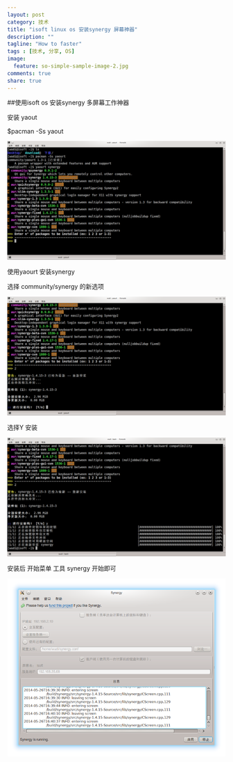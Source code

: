 ```yaml
---
layout: post
category: 技术
title: "isoft linux os 安装synergy 屏幕神器"
description: ""
tagline: "How to faster"
tags : [技术, 分享, OS]
image:
  feature: so-simple-sample-image-2.jpg
comments: true
share: true
---
```


##使用isoft os 安装synergy 多屏幕工作神器


安装 yaout

$pacman -Ss yaout

![pic1](/images/puhu-synergy2.png)

使用yaourt 安装synergy

选择 community/synergy 的新选项 

![pic1](/images/puhu-synergy3.png)

选择Y 安装

![pic1](/images/puhu-synergy4.png)

安装后 开始菜单 工具  synergy 开始即可


![pic1](/images/puhu-synergy5.png)

